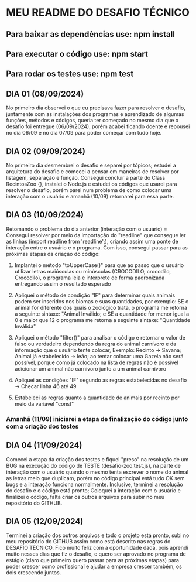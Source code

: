 # MEU README DO DESAFIO TÉCNICO

## Para baixar as dependências use: npm install
## Para executar o código use: npm start
## Para rodar os testes use: npm test

## DIA 01 (08/09/2024)
No primeiro dia observei o que eu precisava fazer para resolver o desafio, juntamente com as instalações dos programas e aprendizado de algumas funções, métodos e códigos, queria ter começado no mesmo dia que o desafio foi entregue (06/09/2024), porém acabei ficando doente e repousei no dia 06/09 e no dia 07/09 para poder começar com tudo hoje.

## DIA 02 (09/09/2024) 
No primeiro dia desmembrei o desafio e separei por tópicos; estudei a arquitetura do desafio e comecei a pensar em maneiras de resolver por listagem, separação e função. Consegui concluir a parte do Class RecintosZoo {}, instalei o Node.js e estudei os códigos que usarei para resolver o desafio, porém parei num problema de como colocar uma interação com o usuário e amanhã (10/09) retornarei para essa parte.

## DIA 03 (10/09/2024) 
Retomando o problema do dia anterior (interação com o usuário) = Consegui resolver por meio da importação do "readline" que consegue ler as linhas (import readline from 'readline';), criando assim uma ponte de interação entre o usuário e o programa. Com isso, consegui passar para as próximas etapas da criação do código: 

1) Implantei o método "toUpperCase()" para que ao passo que o usuário utilizar letras maiúsculas ou minúsculas (CROCODILO, crocodilo, Crocodilo), o programa leia e interprete de forma padronizada entregando assim o resultado esperado

2) Apliquei o método de condição "IF" para determinar quais animais podem ser inseridos nos biomas e suas quantidades, por exemplo: SE o animal for diferente dos quais o zoológico trata, o programa me retorna a seguinte sintaxe: "Animal Inválido; e SE a quantidade for menor igual a 0 e maior que 12 o programa me retorna a seguinte sintaxe: "Quantidade Inválida" 

3) Apliquei o método "filter()" para analisar o código e retornar o valor de falso ou verdadeiro dependendo da regra do animal carnívoro e da informação que o usuário tente colocar, Exemplo: Recinto -> Savana; Animal já estabelecido -> leão; ao tentar colocar uma Gazela não será possível, porque como já colocado na lista de regras não é possível adicionar um animal não carnívoro junto a um animal carnívoro

4) Apliquei as condições "IF" segundo as regras estabelecidas no desafio -> Checar linha 46 até 49

5) Estabeleci as regras quanto a quantidade de animais por recinto por meio da variável "const"

### Amanhã (11/09) iniciarei a etapa de finalização do código junto com a criação dos testes

## DIA 04 (11/09/2024) 
Comecei a etapa da criação dos testes e fiquei "preso" na resolução de um BUG na execução do código de TESTE (desafio-zoo.test.js), na parte de interação com o usuário quando o mesmo tenta escrever o nome do animal as letras meio que duplicam, porém no código principal está tudo OK sem bugs e a interação funciona normalmente. Inclusive, terminei a resolução do desafio e o código está pronto; Coloquei a interação com o usuário e finalizei o código, falta criar os outros arquivos para subir no meu repositório do GITHUB.

## DIA 05 (12/09/2024)
Terminei a criação dos outros arquivos e todo o projeto está pronto, subi no meu repositório do GITHUB assim como está descrito nas regras do DESAFIO TÉCNICO. Fico muito feliz com a oportunidade dada, pois aprendi muito nesses dias que fiz o desafio, e quero ser aprovado no programa de estágio (claro que primeiro quero passar para as próximas etapas) para poder crescer como profissional e ajudar a empresa crescer também, os dois crescendo juntos.

